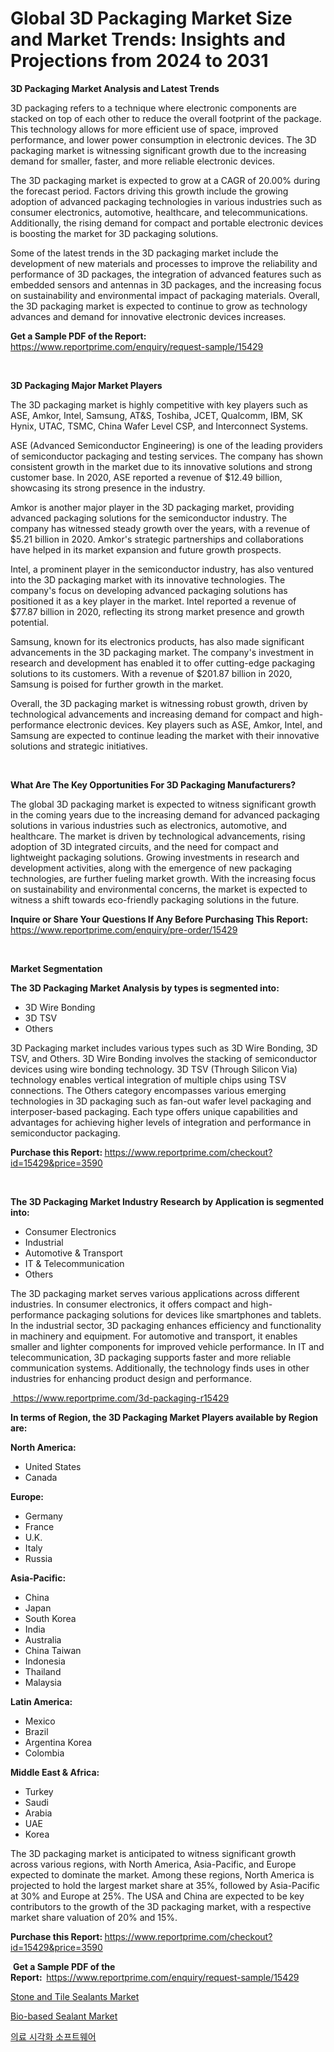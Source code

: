 <p><h1>Global 3D Packaging Market Size and Market Trends: Insights and Projections from 2024 to 2031</h1></p><p><strong>3D Packaging Market Analysis and Latest Trends</strong></p>
<p><p>3D packaging refers to a technique where electronic components are stacked on top of each other to reduce the overall footprint of the package. This technology allows for more efficient use of space, improved performance, and lower power consumption in electronic devices. The 3D packaging market is witnessing significant growth due to the increasing demand for smaller, faster, and more reliable electronic devices.</p><p>The 3D packaging market is expected to grow at a CAGR of 20.00% during the forecast period. Factors driving this growth include the growing adoption of advanced packaging technologies in various industries such as consumer electronics, automotive, healthcare, and telecommunications. Additionally, the rising demand for compact and portable electronic devices is boosting the market for 3D packaging solutions.</p><p>Some of the latest trends in the 3D packaging market include the development of new materials and processes to improve the reliability and performance of 3D packages, the integration of advanced features such as embedded sensors and antennas in 3D packages, and the increasing focus on sustainability and environmental impact of packaging materials. Overall, the 3D packaging market is expected to continue to grow as technology advances and demand for innovative electronic devices increases.</p></p>
<p><strong>Get a Sample PDF of the Report:&nbsp;</strong> <a href="https://www.reportprime.com/enquiry/request-sample/15429">https://www.reportprime.com/enquiry/request-sample/15429</a></p>
<p>&nbsp;</p>
<p><strong>3D Packaging Major Market Players</strong></p>
<p><p>The 3D packaging market is highly competitive with key players such as ASE, Amkor, Intel, Samsung, AT&S, Toshiba, JCET, Qualcomm, IBM, SK Hynix, UTAC, TSMC, China Wafer Level CSP, and Interconnect Systems. </p><p>ASE (Advanced Semiconductor Engineering) is one of the leading providers of semiconductor packaging and testing services. The company has shown consistent growth in the market due to its innovative solutions and strong customer base. In 2020, ASE reported a revenue of $12.49 billion, showcasing its strong presence in the industry.</p><p>Amkor is another major player in the 3D packaging market, providing advanced packaging solutions for the semiconductor industry. The company has witnessed steady growth over the years, with a revenue of $5.21 billion in 2020. Amkor's strategic partnerships and collaborations have helped in its market expansion and future growth prospects.</p><p>Intel, a prominent player in the semiconductor industry, has also ventured into the 3D packaging market with its innovative technologies. The company's focus on developing advanced packaging solutions has positioned it as a key player in the market. Intel reported a revenue of $77.87 billion in 2020, reflecting its strong market presence and growth potential.</p><p>Samsung, known for its electronics products, has also made significant advancements in the 3D packaging market. The company's investment in research and development has enabled it to offer cutting-edge packaging solutions to its customers. With a revenue of $201.87 billion in 2020, Samsung is poised for further growth in the market.</p><p>Overall, the 3D packaging market is witnessing robust growth, driven by technological advancements and increasing demand for compact and high-performance electronic devices. Key players such as ASE, Amkor, Intel, and Samsung are expected to continue leading the market with their innovative solutions and strategic initiatives.</p></p>
<p>&nbsp;</p>
<p><strong>What Are The Key Opportunities For 3D Packaging Manufacturers?</strong></p>
<p><p>The global 3D packaging market is expected to witness significant growth in the coming years due to the increasing demand for advanced packaging solutions in various industries such as electronics, automotive, and healthcare. The market is driven by technological advancements, rising adoption of 3D integrated circuits, and the need for compact and lightweight packaging solutions. Growing investments in research and development activities, along with the emergence of new packaging technologies, are further fueling market growth. With the increasing focus on sustainability and environmental concerns, the market is expected to witness a shift towards eco-friendly packaging solutions in the future.</p></p>
<p><strong>Inquire or Share Your Questions If Any Before Purchasing This Report:</strong> <a href="https://www.reportprime.com/enquiry/pre-order/15429">https://www.reportprime.com/enquiry/pre-order/15429</a></p>
<p>&nbsp;</p>
<p><strong>Market Segmentation</strong></p>
<p><strong>The 3D Packaging Market Analysis by types is segmented into:</strong></p>
<p><ul><li>3D Wire Bonding</li><li>3D TSV</li><li>Others</li></ul></p>
<p><p>3D Packaging market includes various types such as 3D Wire Bonding, 3D TSV, and Others. 3D Wire Bonding involves the stacking of semiconductor devices using wire bonding technology. 3D TSV (Through Silicon Via) technology enables vertical integration of multiple chips using TSV connections. The Others category encompasses various emerging technologies in 3D packaging such as fan-out wafer level packaging and interposer-based packaging. Each type offers unique capabilities and advantages for achieving higher levels of integration and performance in semiconductor packaging.</p></p>
<p><strong>Purchase this Report:&nbsp;</strong><a href="https://www.reportprime.com/checkout?id=15429&price=3590">https://www.reportprime.com/checkout?id=15429&price=3590</a></p>
<p>&nbsp;</p>
<p><strong>The 3D Packaging Market Industry Research by Application is segmented into:</strong></p>
<p><ul><li>Consumer Electronics</li><li>Industrial</li><li>Automotive & Transport</li><li>IT & Telecommunication</li><li>Others</li></ul></p>
<p><p>The 3D packaging market serves various applications across different industries. In consumer electronics, it offers compact and high-performance packaging solutions for devices like smartphones and tablets. In the industrial sector, 3D packaging enhances efficiency and functionality in machinery and equipment. For automotive and transport, it enables smaller and lighter components for improved vehicle performance. In IT and telecommunication, 3D packaging supports faster and more reliable communication systems. Additionally, the technology finds uses in other industries for enhancing product design and performance.</p></p>
<p><a href="https://www.reportprime.com/3d-packaging-r15429">&nbsp;https://www.reportprime.com/3d-packaging-r15429</a></p>
<p><strong>In terms of Region, the 3D Packaging Market Players available by Region are:</strong></p>
<p>
    <p> <strong> North America: </strong>
        <ul>
            <li>United States</li>
            <li>Canada</li>
        </ul>
        </p> 
    <p> <strong> Europe: </strong>
        <ul>
            <li>Germany</li>
            <li>France</li>
            <li>U.K.</li>
            <li>Italy</li>
            <li>Russia</li>
        </ul>
        </p> 
    <p> <strong> Asia-Pacific: </strong>
        <ul>
            <li>China</li>
            <li>Japan</li>
            <li>South Korea</li>
            <li>India</li>
            <li>Australia</li>
            <li>China Taiwan</li>
            <li>Indonesia</li>
            <li>Thailand</li>
            <li>Malaysia</li>
        </ul>
        </p> 
    <p> <strong> Latin America: </strong>
        <ul>
            <li>Mexico</li>
            <li>Brazil</li>
            <li>Argentina Korea</li>
            <li>Colombia</li>
        </ul>
        </p> 
    <p> <strong> Middle East & Africa: </strong>
        <ul>
            <li>Turkey</li>
            <li>Saudi</li>
            <li>Arabia</li>
            <li>UAE</li>
            <li>Korea</li>
        </ul>
    </p>
    </p>
<p><p>The 3D packaging market is anticipated to witness significant growth across various regions, with North America, Asia-Pacific, and Europe expected to dominate the market. Among these regions, North America is projected to hold the largest market share at 35%, followed by Asia-Pacific at 30% and Europe at 25%. The USA and China are expected to be key contributors to the growth of the 3D packaging market, with a respective market share valuation of 20% and 15%.</p></p>
<p><strong>Purchase this Report: </strong><a href="https://www.reportprime.com/checkout?id=15429&price=3590">https://www.reportprime.com/checkout?id=15429&price=3590</a></p>
<p>&nbsp;<strong>Get a Sample PDF of the Report:&nbsp;&nbsp;</strong><a href="https://www.reportprime.com/enquiry/request-sample/15429">https://www.reportprime.com/enquiry/request-sample/15429</a></p>
<p><strong></strong></p>
<p><p><a href="https://www.linkedin.com/pulse/stone-tile-sealants-market-centers-aspects-growth-share-o1xle?trackingId=beYfFar3gnhf39N%2FTwWVeg%3D%3D">Stone and Tile Sealants Market</a></p><p><a href="https://www.linkedin.com/pulse/bio-based-sealant-market-size-global-industry-overview-2aice?trackingId=PMe3HQXJmKiGhBtS49JptQ%3D%3D">Bio-based Sealant Market</a></p><p><a href="https://github.com/sougarounis/Market-Research-Report-List-3/blob/main/885173323520.md">의료 시각화 소프트웨어</a></p></p>